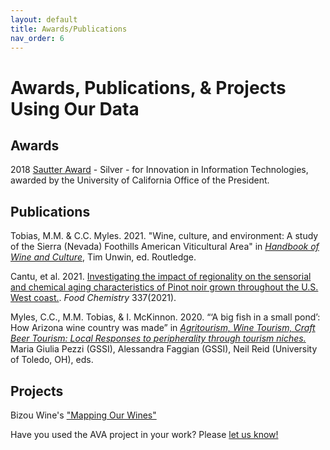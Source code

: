 ```yaml
---
layout: default
title: Awards/Publications
nav_order: 6
---
```


# Awards, Publications, & Projects Using Our Data

## Awards

2018 [Sautter Award](https://www.ucop.edu/information-technology-services/initiatives/sautter-award-program/award-winners-and-applications/2018.html) - Silver - for Innovation in Information Technologies, awarded by the University of California Office of the President.

## Publications

Tobias, M.M. & C.C. Myles. 2021. "Wine, culture, and environment: A study of the Sierra (Nevada) Foothills American Viticultural Area" in [*Handbook of Wine and Culture*](https://www.routledge.com/The-Routledge-Handbook-of-Wine-and-Culture/Charters-Demossier-Dutton-Harding-Maguire-Marks-Unwin/p/book/9780367472900), Tim Unwin, ed. Routledge.

Cantu, et al. 2021. [Investigating the impact of regionality on the sensorial and chemical aging characteristics of Pinot noir grown throughout the U.S. West coast.](https://www.sciencedirect.com/science/article/abs/pii/S030881462031582X).  *Food Chemistry* 337(2021).

Myles, C.C., M.M. Tobias, & I. McKinnon. 2020. “‘A big fish in a small pond’: How Arizona wine country was made” in [*Agritourism, Wine Tourism, Craft Beer Tourism: Local Responses to peripherality through tourism niches.*](https://www.routledge.com/Agritourism-Wine-Tourism-and-Craft-Beer-Tourism-Local-Responses-to-Peripherality/Pezzi-Faggian-Reid/p/book/9781138614413)  Maria Giulia Pezzi (GSSI), Alessandra Faggian (GSSI), Neil Reid (University of Toledo, OH), eds.

## Projects

Bizou Wine's ["Mapping Our Wines"](http://www.bizouwines.com/mapping-our-wines)

Have you used the AVA project in your work?  Please [let us know!](contact)


